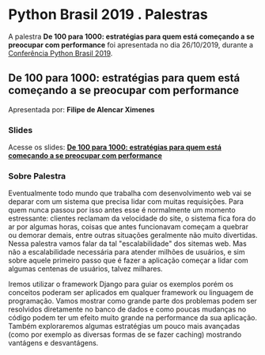 # Python Brasil 2019 . Palestras


A palestra **De 100 para 1000: estratégias para quem está começando a se preocupar com performance** foi apresentada no dia 26/10/2019, durante a [Conferência Python Brasil 2019](http://2019.pythonbrasil.org.br).


## De 100 para 1000: estratégias para quem está começando a se preocupar com performance
Apresentada por: **Filipe de Alencar Ximenes**

### Slides
Acesse os slides: **[De 100 para 1000: estratégias para quem está começando a se preocupar com performance](./)**


### Sobre Palestra
Eventualmente todo mundo que trabalha com desenvolvimento web vai se deparar com um sistema que precisa lidar com muitas requisições. Para quem nunca passou por isso antes esse é normalmente um momento estressante: clientes reclamam da velocidade do site, o sistema fica fora do ar por algumas horas, coisas que antes funcionavam começam a quebrar ou demorar demais, entre outras situações geralmente não muito divertidas.  Nessa palestra vamos falar da tal "escalabilidade" dos sitemas web. Mas não a escalabilidade necessária para atender milhões de usuários, e sim sobre aquele primeiro passo que é fazer a aplicação começar a lidar com algumas centenas de usuários, talvez milhares.

Iremos utilizar o framework Django para guiar os exemplos porém os conceitos poderam ser aplicados em qualquer framework ou linguagem de programação. Vamos mostrar como grande parte dos problemas podem ser resolvidos diretamente no banco de dados e como poucas mudanças no código podem ter um efeito muito grande na performance da sua aplicação. Também exploraremos algumas estratégias um pouco mais avançadas (como por exemplo as diversas formas de se fazer caching) mostrando vantágens e desvantágens.




